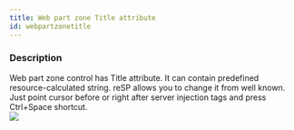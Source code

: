 ```yaml
---
title: Web part zone Title attribute
id: webpartzonetitle
---
```


### Description
Web part zone control has Title attribute. It can contain predefined resource-calculated string.
reSP allows you to change it from well known.
Just point cursor before or right after server injection tags and press Ctrl+Space shortcut.
<br/>
![](/assets/resp/code-completion/webparttitle.gif)




